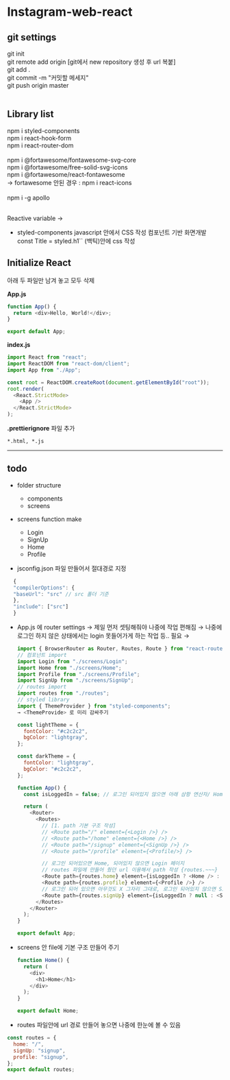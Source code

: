 # **Instagram-web-react**

## **git settings**

git init<br>
git remote add origin [git에서 new repository 생성 후 url 복붙]<br>
git add .<br>
git commit -m "커밋할 메세지"<br>
git push origin master<br>
<br>

## **Library list**

npm i styled-components<br>
npm i react-hook-form<br>
npm i react-router-dom<br>
<br>
npm i @fortawesome/fontawesome-svg-core<br>
npm i @fortawesome/free-solid-svg-icons<br>
npm i @fortawesome/react-fontawesome<br>
-> fortawesome 안된 경우 : npm i react-icons<br>
<br>
npm i -g apollo<br><br>

Reactive variable
→

- styled-components
  javascript 안에서 CSS 작성
  컴포넌트 기반 화면개발
  const Title = styled.h1`` (백틱)안에 css 작성

## Initialize React

아래 두 파일만 남겨 놓고 모두 삭제

**App.js**

```javascript
function App() {
  return <div>Hello, World!</div>;
}

export default App;
```

**index.js**

```javascript
import React from "react";
import ReactDOM from "react-dom/client";
import App from "./App";

const root = ReactDOM.createRoot(document.getElementById("root"));
root.render(
  <React.StrictMode>
    <App />
  </React.StrictMode>
);
```

**.prettierignore** 파일 추가

```
*.html, *.js
```

<hr>

## todo

- folder structure

  - components
  - screens

- screens function make

  - Login
  - SignUp
  - Home
  - Profile

- jsconfig.json 파일 만들어서 절대경로 지정

```js
  {
  "compilerOptions": {
  "baseUrl": "src" // src 폴더 기준
  },
  "include": ["src"]
  }
```

- App.js 에 router settings
  → 제일 먼저 셋팅해줘야 나중에 작업 편해짐
  → 나중에 로그인 하지 않은 상태에서는 login 못들어가게 하는 작업 등.. 필요
  →

  ```javascript
  import { BrowserRouter as Router, Routes, Route } from "react-router-dom";
  // 컴포넌트 import
  import Login from "./screens/Login";
  import Home from "./screens/Home";
  import Profile from "./screens/Profile";
  import SignUp from "./screens/SignUp";
  // routes import
  import routes from "./routes";
  // styled library
  import { ThemeProvider } from "styled-components";
  → <ThemeProvide> 로 미리 감싸주기

  const lightTheme = {
    fontColor: "#c2c2c2",
    bgColor: "lightgray",
  };

  const darkTheme = {
    fontColor: "lightgray",
    bgColor: "#c2c2c2",
  };

  function App() {
    const isLoggedIn = false; // 로그인 되어있지 않으면 아래 삼항 연산자/ Home 되어있으면 Login페이지

    return (
      <Router>
        <Routes>
          // [1. path 기본 구조 작성]
          // <Route path="/" element={<Login />} />
          // <Route path="/home" element={<Home />} />
          // <Route path="/signup" element={<SignUp />} />
          // <Route path="/profile" element={<Profile/>} />

          // 로그인 되어있으면 Home, 되어있지 않으면 Login 페이지
          // routes 파일에 만들어 줬던 url 이용해서 path 작성 {routes.~~~}
          <Route path={routes.home} element={isLoggedIn ? <Home /> : <Login />} />
          <Route path={routes.profile} element={<Profile />} />
          // 로그인 되어 있으면 아무것도 X 그자리 그대로, 로그인 되어있지 않으면 SignUp 페이지로
          <Route path={routes.signUp} element={isLoggedIn ? null : <SignUp />} />
        </Routes>
      </Router>
    );
  }

  export default App;
  ```

- screens 안 file에 기본 구조 만들어 주기

  ```javascript
  function Home() {
    return (
      <div>
        <h1>Home</h1>
      </div>
    );
  }

  export default Home;
  ```

- routes 파일안에 url 경로 만들어 놓으면 나중에 한눈에 볼 수 있음

```js
const routes = {
  home: "/",
  signUp: "signup",
  profile: "signup",
};
export default routes;
```
